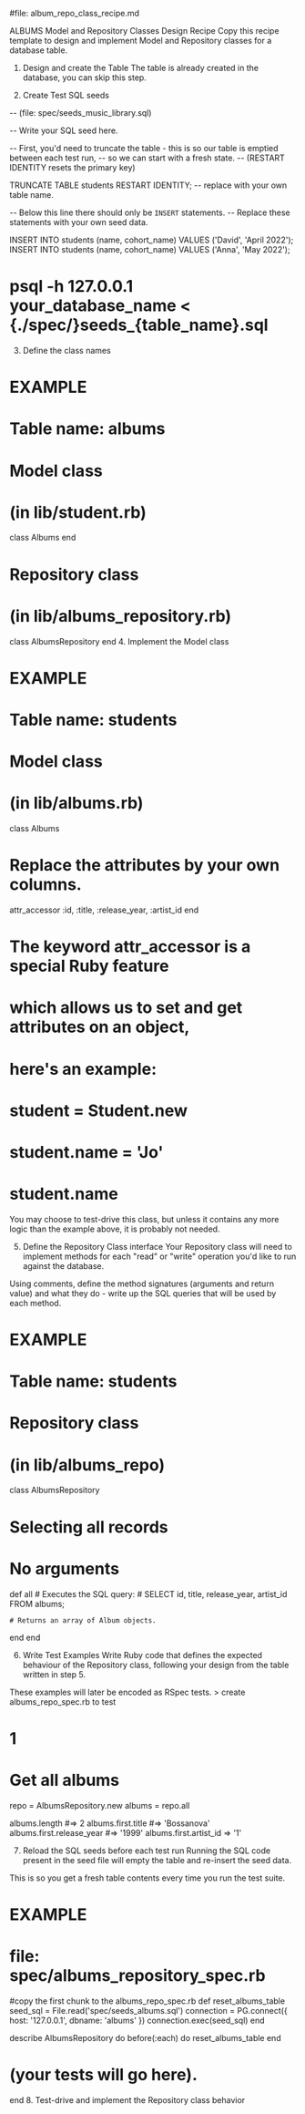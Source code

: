#file: album_repo_class_recipe.md

ALBUMS Model and Repository Classes Design Recipe
Copy this recipe template to design and implement Model and Repository classes for a database table.

1. Design and create the Table
The table is already created in the database, you can skip this step.

2. Create Test SQL seeds

-- (file: spec/seeds_music_library.sql)

-- Write your SQL seed here. 

-- First, you'd need to truncate the table - this is so our table is emptied between each test run,
-- so we can start with a fresh state.
-- (RESTART IDENTITY resets the primary key)

TRUNCATE TABLE students RESTART IDENTITY; -- replace with your own table name.

-- Below this line there should only be `INSERT` statements.
-- Replace these statements with your own seed data.

INSERT INTO students (name, cohort_name) VALUES ('David', 'April 2022');
INSERT INTO students (name, cohort_name) VALUES ('Anna', 'May 2022');


# psql -h 127.0.0.1 your_database_name < {./spec/}seeds_{table_name}.sql

3. Define the class names

# EXAMPLE
# Table name: albums

# Model class
# (in lib/student.rb)
class Albums
end

# Repository class
# (in lib/albums_repository.rb)
class AlbumsRepository
end
4. Implement the Model class

# EXAMPLE
# Table name: students

# Model class
# (in lib/albums.rb)

class Albums

  # Replace the attributes by your own columns.
  attr_accessor :id, :title, :release_year, :artist_id
end

# The keyword attr_accessor is a special Ruby feature
# which allows us to set and get attributes on an object,
# here's an example:
#
# student = Student.new
# student.name = 'Jo'
# student.name
You may choose to test-drive this class, but unless it contains any more logic than the example above, it is probably not needed.

5. Define the Repository Class interface
Your Repository class will need to implement methods for each "read" or "write" operation you'd like to run against the database.

Using comments, define the method signatures (arguments and return value) and what they do - write up the SQL queries that will be used by each method.

# EXAMPLE
# Table name: students

# Repository class
# (in lib/albums_repo)

class AlbumsRepository

  # Selecting all records
  # No arguments
  def all
    # Executes the SQL query:
    # SELECT id, title, release_year, artist_id FROM albums;

    # Returns an array of Album objects.
  end
end

6. Write Test Examples
Write Ruby code that defines the expected behaviour of the Repository class, following your design from the table written in step 5.

These examples will later be encoded as RSpec tests. > create albums_repo_spec.rb to test

# 1
# Get all albums

repo = AlbumsRepository.new
albums = repo.all

albums.length #=> 2
albums.first.title #=> 'Bossanova'
albums.first.release_year #=> '1999'
albums.first.artist_id  => '1'


7. Reload the SQL seeds before each test run
Running the SQL code present in the seed file will empty the table and re-insert the seed data.

This is so you get a fresh table contents every time you run the test suite.

# EXAMPLE

# file: spec/albums_repository_spec.rb
#copy the first chunk to the albums_repo_spec.rb
def reset_albums_table
  seed_sql = File.read('spec/seeds_albums.sql')
  connection = PG.connect({ host: '127.0.0.1', dbname: 'albums' })
  connection.exec(seed_sql)
end

describe AlbumsRepository do
  before(:each) do 
    reset_albums_table
  end

  # (your tests will go here).
end
8. Test-drive and implement the Repository class behavior
